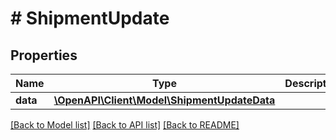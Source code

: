 # # ShipmentUpdate

## Properties

Name | Type | Description | Notes
------------ | ------------- | ------------- | -------------
**data** | [**\OpenAPI\Client\Model\ShipmentUpdateData**](ShipmentUpdateData.md) |  |

[[Back to Model list]](../../README.md#models) [[Back to API list]](../../README.md#endpoints) [[Back to README]](../../README.md)
